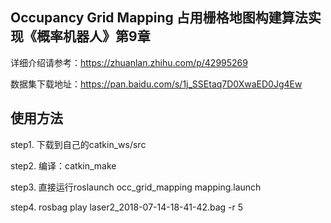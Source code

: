 ## Occupancy Grid Mapping 占用栅格地图构建算法实现《概率机器人》第9章

详细介绍请参考：https://zhuanlan.zhihu.com/p/42995269


数据集下载地址：https://pan.baidu.com/s/1j_SSEtaq7D0XwaED0Jg4Ew


## 使用方法

step1. 下载到自己的catkin_ws/src

step2. 编译：catkin_make

step3. 直接运行roslaunch occ_grid_mapping mapping.launch

step4. rosbag play laser2_2018-07-14-18-41-42.bag -r 5
